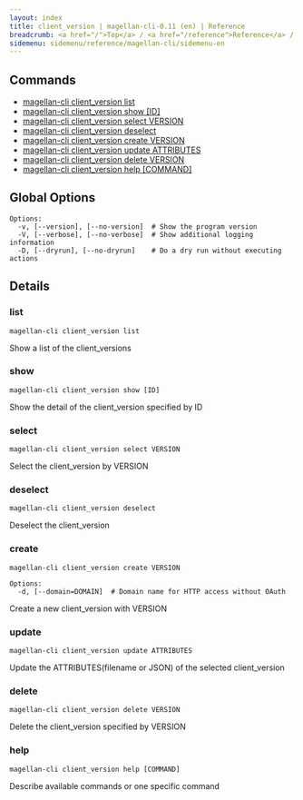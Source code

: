 ```yaml
---
layout: index
title: client_version | magellan-cli-0.11 (en) | Reference
breadcrumb: <a href="/">Top</a> / <a href="/reference">Reference</a> / <a href="/reference/magellan-cli/en">magellan-cli-0.11</a> / client_version <a href="/reference/ja/resources/client_version.html">ja</a> en
sidemenu: sidemenu/reference/magellan-cli/sidemenu-en
---
```


## Commands

- [magellan-cli client_version list](#list)
- [magellan-cli client_version show [ID]](#show)
- [magellan-cli client_version select VERSION](#select)
- [magellan-cli client_version deselect](#deselect)
- [magellan-cli client_version create VERSION](#create)
- [magellan-cli client_version update ATTRIBUTES](#update)
- [magellan-cli client_version delete VERSION](#delete)
- [magellan-cli client_version help [COMMAND]](#help)

## Global Options

```text
Options:
  -v, [--version], [--no-version]  # Show the program version
  -V, [--verbose], [--no-verbose]  # Show additional logging information
  -D, [--dryrun], [--no-dryrun]    # Do a dry run without executing actions

```


## Details
### <a name="list"></a>list

```text
magellan-cli client_version list
```

Show a list of the client_versions

### <a name="show"></a>show

```text
magellan-cli client_version show [ID]
```

Show the detail of the client_version specified by ID

### <a name="select"></a>select

```text
magellan-cli client_version select VERSION
```

Select the client_version by VERSION

### <a name="deselect"></a>deselect

```text
magellan-cli client_version deselect
```

Deselect the client_version

### <a name="create"></a>create

```text
magellan-cli client_version create VERSION
```

```text
Options:
  -d, [--domain=DOMAIN]  # Domain name for HTTP access without OAuth

```

Create a new client_version with VERSION

### <a name="update"></a>update

```text
magellan-cli client_version update ATTRIBUTES
```

Update the ATTRIBUTES(filename or JSON) of the selected client_version

### <a name="delete"></a>delete

```text
magellan-cli client_version delete VERSION
```

Delete the client_version specified by VERSION

### <a name="help"></a>help

```text
magellan-cli client_version help [COMMAND]
```

Describe available commands or one specific command

